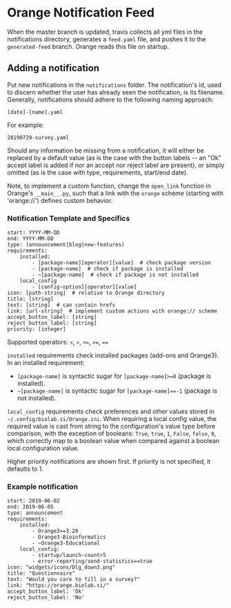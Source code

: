 # Orange Notification Feed

When the master branch is updated, travis collects all yml files in the notifications directory, generates a `feed.yaml` file, and pushes it to the `generated-feed` branch. Orange reads this file on startup.

## Adding a notification

Put new notifications in the `notifications` folder.
The notification's id, used to discern whether the user has already seen the notification, is its filename. Generally, notifications should adhere to the following naming approach:

```
[date]-[name].yaml
```

For example:

```
20190729-survey.yaml
```

Should any information be missing from a notification, it will either be replaced by a default value (as is the case with the button labels -- an "Ok" accept label is added if nor an accept nor reject label are present), or simply omitted (as is the case with type, requirements, start/end date).

Note, to implement a custom function, change the `open_link` function in Orange's `__main__.py`, such that a link with the `orange` scheme (starting with 'orange://') defines custom behavior.

### Notification Template and Specifics

```
start: YYYY-MM-DD
end: YYYY-MM-DD
type: (announcement|blog|new-features)
requirements:
    installed:
        - [package-name][operator][value]  # check package version
        - [package-name]  # check if package is installed
        - ~[package-name]  # check if package is not installed
    local_config  
        - [config-option][operator][value]
icon: [path-string]  # relative to Orange directory
title: [string]
text: [string]  # can contain hrefs
link: [url-string]  # implement custom actions with orange:// scheme
accept_button_label: [string]
reject_button_label: [string]
priority: [integer]
```

Supported operators: `<`, `>`, `<=`, `>=`, `==`

`installed` requirements check installed packages (add-ons and Orange3). In an installed requirement:
- `[package-name]` is syntactic sugar for `[package-name]>=0` (package is installed).
- `~[package-name]` is syntactic sugar for `[package-name]==-1` (package is not installed).

`local_config` requirements check preferences and other values stored in `~/.config/biolab.si/Orange.ini`. When requiring a local config value, the required value is cast from string to the configuration's value type before comparison, with the exception of booleans: `True`, `true`, `1`, `False`, `false`, `0`, which correctly map to a boolean value when compared against a boolean local configuration value.

Higher priority notifications are shown first. If priority is not specified, it defaults to 1.

### Example notification

```
start: 2019-06-02
end: 2019-06-05
type: announcement
requirements:
    installed:
        - Orange3>=3.20
        - Orange3-Bioinformatics
        - ~Orange3-Educational
    local_config:
        - startup/launch-count>5
        - error-reporting/send-statistics==true 
icon: "widgets/icons/Dlg_down3.png" 
title: "Questionnaire"
text: "Would you care to fill in a survey?"
link: "https://orange.biolab.si/"
accept_button_label: 'Ok'
reject_button_label: 'No'
```
